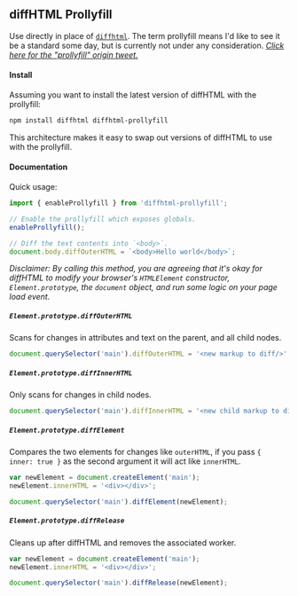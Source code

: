diffHTML Prollyfill
-------------------

Use directly in place of [`diffhtml`](https://github.com/tbranyen/diffhtml).
The term prollyfill means I'd like to see it be a standard some day, but is
currently not under any consideration. [*Click here for the "prollyfill"
origin tweet.*](https://twitter.com/slexaxton/status/257543702124306432)


#### Install

Assuming you want to install the latest version of diffHTML with the
prollyfill:

``` sh
npm install diffhtml diffhtml-prollyfill
```

This architecture makes it easy to swap out versions of diffHTML to use with
the prollyfill.

#### Documentation

Quick usage:

``` js
import { enableProllyfill } from 'diffhtml-prollyfill';

// Enable the prollyfill which exposes globals.
enableProllyfill();

// Diff the text contents into `<body>`.
document.body.diffOuterHTML = `<body>Hello world</body>`;
```

*Disclaimer: By calling this method, you are agreeing that it's okay for
diffHTML to modify your browser's `HTMLElement` constructor,
`Element.prototype`, the `document` object, and run some logic on your page
load event.*

##### `Element.prototype.diffOuterHTML`

Scans for changes in attributes and text on the parent, and all child nodes.

``` javascript
document.querySelector('main').diffOuterHTML = '<new markup to diff/>';
```

##### `Element.prototype.diffInnerHTML`

Only scans for changes in child nodes.

``` javascript
document.querySelector('main').diffInnerHTML = '<new child markup to diff/>';
```

##### `Element.prototype.diffElement`

Compares the two elements for changes like `outerHTML`, if you pass `{ inner:
true }` as the second argument it will act like `innerHTML`.

``` javascript
var newElement = document.createElement('main');
newElement.innerHTML = '<div></div>';

document.querySelector('main').diffElement(newElement);
```

##### `Element.prototype.diffRelease`

Cleans up after diffHTML and removes the associated worker.

``` javascript
var newElement = document.createElement('main');
newElement.innerHTML = '<div></div>';

document.querySelector('main').diffRelease(newElement);
```
